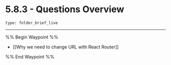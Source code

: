 # 5.8.3 - Questions Overview
 
```ccard
type: folder_brief_live
```
 
---

%% Begin Waypoint %%
- [[Why we need to change URL with React Router]]

%% End Waypoint %%